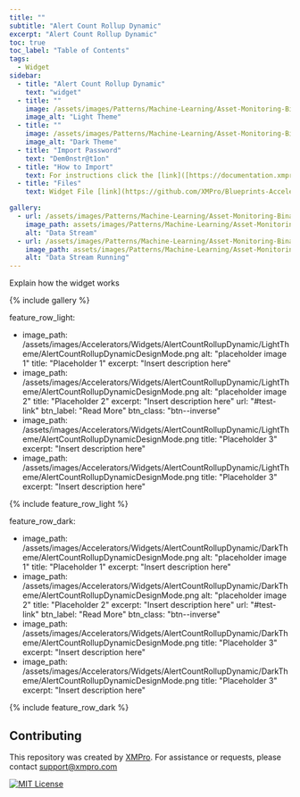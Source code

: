 ```yaml
---
title: ""
subtitle: "Alert Count Rollup Dynamic"
excerpt: "Alert Count Rollup Dynamic"
toc: true
toc_label: "Table of Contents"
tags:
  - Widget
sidebar:
  - title: "Alert Count Rollup Dynamic"
    text: "widget"
  - title: ""
    image: /assets/images/Patterns/Machine-Learning/Asset-Monitoring-Binary-Classification/Light.png
    image_alt: "Light Theme"
  - title: ""
    image: /assets/images/Patterns/Machine-Learning/Asset-Monitoring-Binary-Classification/Dark.png
    image_alt: "Dark Theme"
  - title: "Import Password"
    text: "Dem0nstr@t1on"
  - title: "How to Import"
    text: For instructions click the [link]([https://documentation.xmpro.com/how-tos/import-export-and-clone#importing](https://documentation.xmpro.com/how-tos/apps/manage-widgets#importing-widgets) "Click Here")
  - title: "Files"
    text: Widget File [link](https://github.com/XMPro/Blueprints-Accelerators-Patterns/blob/master/Accelerators/Widgets/Alert%20Count%20Rollup%20-%20Dynamic.xwid "Click Here")

gallery:
  - url: /assets/images/Patterns/Machine-Learning/Asset-Monitoring-Binary-Classification/DataStream_01.png
    image_path: assets/images/Patterns/Machine-Learning/Asset-Monitoring-Binary-Classification/DataStream_01.png
    alt: "Data Stream"
  - url: /assets/images/Patterns/Machine-Learning/Asset-Monitoring-Binary-Classification/DataStream_Running_01.png
    image_path: assets/images/Patterns/Machine-Learning/Asset-Monitoring-Binary-Classification/DataStream_Running_01.png
    alt: "Data Stream Running"
---
```


Explain how the widget works

{% include gallery %}

feature_row_light:
  - image_path: /assets/images/Accelerators/Widgets/AlertCountRollupDynamic/LightTheme/AlertCountRollupDynamicDesignMode.png
    alt: "placeholder image 1"
    title: "Placeholder 1"
    excerpt: "Insert description here"
  - image_path: /assets/images/Accelerators/Widgets/AlertCountRollupDynamic/LightTheme/AlertCountRollupDynamicDesignMode.png
    alt: "placeholder image 2"
    title: "Placeholder 2"
    excerpt: "Insert description here"
    url: "#test-link"
    btn_label: "Read More"
    btn_class: "btn--inverse"
  - image_path: /assets/images/Accelerators/Widgets/AlertCountRollupDynamic/LightTheme/AlertCountRollupDynamicDesignMode.png
    title: "Placeholder 3"
    excerpt: "Insert description here"
  - image_path: /assets/images/Accelerators/Widgets/AlertCountRollupDynamic/LightTheme/AlertCountRollupDynamicDesignMode.png
    title: "Placeholder 3"
    excerpt: "Insert description here"

{% include feature_row_light %}

feature_row_dark:
  - image_path: /assets/images/Accelerators/Widgets/AlertCountRollupDynamic/DarkTheme/AlertCountRollupDynamicDesignMode.png
    alt: "placeholder image 1"
    title: "Placeholder 1"
    excerpt: "Insert description here"
  - image_path: /assets/images/Accelerators/Widgets/AlertCountRollupDynamic/DarkTheme/AlertCountRollupDynamicDesignMode.png
    alt: "placeholder image 2"
    title: "Placeholder 2"
    excerpt: "Insert description here"
    url: "#test-link"
    btn_label: "Read More"
    btn_class: "btn--inverse"
  - image_path: /assets/images/Accelerators/Widgets/AlertCountRollupDynamic/DarkTheme/AlertCountRollupDynamicDesignMode.png
    title: "Placeholder 3"
    excerpt: "Insert description here"
  - image_path: /assets/images/Accelerators/Widgets/AlertCountRollupDynamic/DarkTheme/AlertCountRollupDynamicDesignMode.png
    title: "Placeholder 3"
    excerpt: "Insert description here"

{% include feature_row_dark %}

## Contributing
This repository was created by <a href="https://xmpro.com/">XMPro</a>. 
For assistance or requests, please contact <a href="mailto:support@xmpro.com">support@xmpro.com</a>

[![MIT License](https://img.shields.io/badge/License-MIT-green.svg)](https://choosealicense.com/licenses/mit/)

